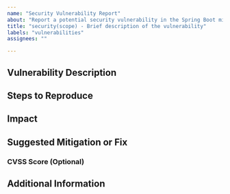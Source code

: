 ```yaml
---
name: "Security Vulnerability Report"
about: "Report a potential security vulnerability in the Spring Boot microservice repository"
title: "security(scope) - Brief description of the vulnerability"
labels: "vulnerabilities"
assignees: ""

---
```


## Vulnerability Description
<!-- A clear and detailed description of the potential security vulnerability. Include any identified weaknesses, attack vectors, or issues that could compromise the system. -->

## Steps to Reproduce
<!-- 
1. Step 1
2. Step 2
3. Step 3
 -->

## Impact
<!-- Describe the potential impact of the vulnerability. What could be compromised (e.g., data, system access, etc.)? -->

## Suggested Mitigation or Fix
<!-- If known, provide any suggestions for mitigating the vulnerability or fixing the issue. -->

### CVSS Score (Optional)
<!-- If you are aware of the Common Vulnerability Scoring System (CVSS) score, please include it to help assess the severity. -->

## Additional Information
<!-- Any additional information, screenshots, or references to external sources (e.g., CVE links, research articles) that may assist in fixing or further analyzing the issue. -->
